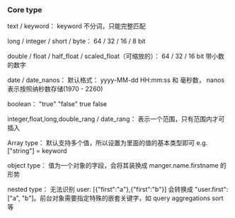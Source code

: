 ### Core type

text / keyword： keyword 不分词，只能完整匹配

long / integer / short / byte： 64 / 32 / 16 / 8 bit

double / float / half_float / scaled_float（可缩放的）： 64 / 32 / 16 bit 带小数的数字

date / date_nanos： 默认格式： yyyy-MM-dd HH:mm:ss 和 毫秒数， nanos 表示按照纳秒数存储(1970 - 2260)

boolean： "true" "false" true false

integer,float,long,double_rang / date_rang： 表示一个范围，只有范围内才可插入

Array type： 默认支持多个值，所以设置为里面的值的基本类型即可 e.g. ["string"] = keyword

object type： 值为一个对象的字段，会将其装换成 manger.name.firstname 的形势

nested type： 无法识别 user: [{"first":"a"},{"first":"b"}] 会转换成 "user.first": ["a", "b"]。前台对象需要指定特殊的嵌套关键字，如 query aggregations sort 等

